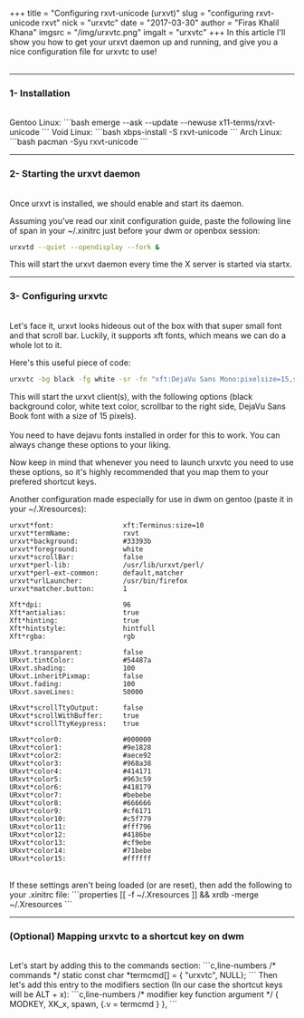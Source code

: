 +++
title = "Configuring rxvt-unicode (urxvt)"
slug = "configuring rxvt-unicode rxvt"
nick = "urxvtc"
date = "2017-03-30"
author = "Firas Khalil Khana"
imgsrc = "/img/urxvtc.png"
imgalt = "urxvtc"
+++
In this article I'll show you how to get your urxvt daemon up and running, and give you a nice configuration file for urxvtc to use!
<br/>
<br/>
<hr/>
<h3 id="Installation">1- Installation</h3>
<br/>
Gentoo Linux:
```bash
emerge --ask --update --newuse x11-terms/rxvt-unicode
```
Void Linux:
```bash
xbps-install -S rxvt-unicode
```
Arch Linux:
```bash
pacman -Syu rxvt-unicode
```
<hr/>
<h3 id="Starting_the_urxvt_daemon">2- Starting the urxvt daemon</h3>
<br/>
Once urxvt is installed, we should enable and start its daemon.

Assuming you've read our xinit configuration guide, paste the following line of span in your ~/.xinitrc just before your dwm or openbox session:
```bash
urxvtd --quiet --opendisplay --fork &
```
This will start the urxvt daemon every time the X server is started via startx.
<hr/>
<h3 id="Configuring_urxvtc">3- Configuring urxvtc</h3>
<br/>
Let's face it, urxvt looks hideous out of the box with that super small font and that scroll bar. Luckily, it supports xft fonts, which means we can do a whole lot to it.

Here's this useful piece of code:
<br/>
```bash
urxvtc -bg black -fg white -sr -fn "xft:DejaVu Sans Mono:pixelsize=15,style=Book"
```
This will start the urxvt client(s), with the following options (black background color, white text color, scrollbar to the right side, DejaVu Sans Book font with a size of 15 pixels).
<br/>
<br/>
You need to have dejavu fonts installed in order for this to work. You can always change these options to your liking.

Now keep in mind that whenever you need to launch urxvtc you need to use these options, so it's highly recommended that you map them to your prefered shortcut keys.

Another configuration made especially for use in dwm on gentoo (paste it in your ~/.Xresources):
```properties,line-numbers
urxvt*font:                 xft:Terminus:size=10
urxvt*termName:             rxvt
urxvt*background:           #33393b
urxvt*foreground:           white
urxvt*scrollBar:            false
urxvt*perl-lib:             /usr/lib/urxvt/perl/
urxvt*perl-ext-common:      default,matcher
urxvt*urlLauncher:          /usr/bin/firefox
urxvt*matcher.button:       1

Xft*dpi:                    96
Xft*antialias:              true
Xft*hinting:                true
Xft*hintstyle:		        hintfull
Xft*rgba:		            rgb

URxvt.transparent:   	    false
URxvt.tintColor:     	    #54487a
URxvt.shading:       	    100
URxvt.inheritPixmap: 	    false
URxvt.fading: 		        100
URxvt.saveLines: 	        50000

URxvt*scrollTtyOutput: 	    false
URxvt*scrollWithBuffer:     true
URxvt*scrollTtyKeypress:    true

URxvt*color0:      	        #000000
URxvt*color1:       	    #9e1828
URxvt*color2:      	        #aece92
URxvt*color3:      	        #968a38
URxvt*color4:      	        #414171
URxvt*color5:      	        #963c59
URxvt*color6:      	        #418179
URxvt*color7:      	        #bebebe
URxvt*color8:      	        #666666
URxvt*color9:      	        #cf6171
URxvt*color10:     	        #c5f779
URxvt*color11:     	        #fff796
URxvt*color12:     	        #4186be
URxvt*color13:     	        #cf9ebe
URxvt*color14:     	        #71bebe
URxvt*color15:     	        #ffffff
```
<br/>
If these settings aren't being loaded (or are reset), then add the following to your .xinitrc file:
```properties
[[ -f ~/.Xresources ]] && xrdb -merge ~/.Xresources
```
<hr/>
<h3 id="Mapping_urxvtc_to_a_shortcut_key_on_dwm">(Optional) Mapping urxvtc to a shortcut key on dwm</h3>
<br/>
Let's start by adding this to the commands section:
```c,line-numbers
/* commands */
static const char *termcmd[]  = { "urxvtc", NULL};
```
Then let's add this entry to the modifiers section (In our case the shortcut keys will be ALT + x):
```c,line-numbers
/* modifier                 key        function        argument */
{ MODKEY,	                XK_x, 	   spawn,          {.v = termcmd } },
```
